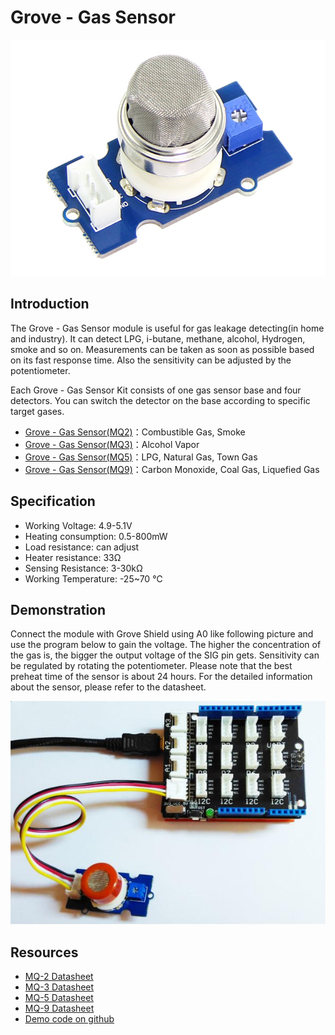 <!-- 
+++
title       = "Grove - Gas Sensor"
+++
 -->

# Grove - Gas Sensor

![](assets/Grove-Gas_Sensor/img/Twig-Gas_Sensor.bmp)

Introduction
------------

The Grove - Gas Sensor module is useful for gas leakage detecting(in home and industry). It can detect LPG, i-butane, methane, alcohol, Hydrogen, smoke and so on. Measurements can be taken as soon as possible based on its fast response time. Also the sensitivity can be adjusted by the potentiometer.

Each Grove - Gas Sensor Kit consists of one gas sensor base and four detectors. You can switch the detector on the base according to specific target gases.

-   [Grove - Gas Sensor(MQ2)](/Grove-Gas_Sensor-MQ2)：Combustible Gas, Smoke
-   [Grove - Gas Sensor(MQ3)](/Grove-Gas_Sensor-MQ3)：Alcohol Vapor
-   [Grove - Gas Sensor(MQ5)](/Grove-Gas_Sensor-MQ5)：LPG, Natural Gas, Town Gas
-   [Grove - Gas Sensor(MQ9)](/Grove-Gas_Sensor-MQ9)：Carbon Monoxide, Coal Gas, Liquefied Gas

Specification
-------------

-   Working Voltage: 4.9-5.1V
-   Heating consumption: 0.5-800mW
-   Load resistance: can adjust
-   Heater resistance: 33Ω
-   Sensing Resistance: 3-30kΩ
-   Working Temperature: -25~70 ℃

Demonstration
-------------

Connect the module with Grove Shield using A0 like following picture and use the program below to gain the voltage. The higher the concentration of the gas is, the bigger the output voltage of the SIG pin gets. Sensitivity can be regulated by rotating the potentiometer. Please note that the best preheat time of the sensor is about 24 hours. For the detailed information about the sensor, please refer to the datasheet.

![](assets/Grove-Gas_Sensor/img/Read_Gas_Sensor_data.jpg)

Resources
---------

-   [MQ-2 Datasheet](assets/Grove-Gas_Sensor/res/MQ-2.pdf)
-   [MQ-3 Datasheet](assets/Grove-Gas_Sensor/res/MQ-3.pdf)
-   [MQ-5 Datasheet](assets/Grove-Gas_Sensor/res/MQ-5.pdf)
-   [MQ-9 Datasheet](assets/Grove-Gas_Sensor/res/MQ-9.pdf)
-   [Demo code on github](https://github.com/Seeed-Studio/Grove_Gas_Sensor)


<!-- 
+++
oldwikiurl       = "http://www.seeedstudio.com/wiki/Grove_-_Gas_Sensor"
+++
 -->

<!-- This Markdown file was created from http://www.seeedstudio.com/wiki/Grove_-_Gas_Sensor -->
